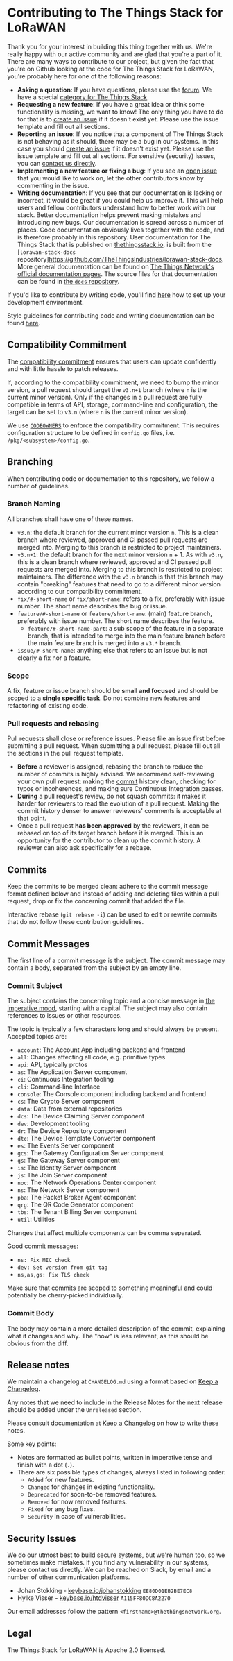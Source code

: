 # Contributing to The Things Stack for LoRaWAN

Thank you for your interest in building this thing together with us. We're really happy with our active community and are glad that you're a part of it. There are many ways to contribute to our project, but given the fact that you're on Github looking at the code for The Things Stack for LoRaWAN, you're probably here for one of the following reasons:

- **Asking a question**: If you have questions, please use the [forum](https://www.thethingsnetwork.org/forum/). We have a special [category for The Things Stack](https://www.thethingsnetwork.org/forum/c/network-and-routing/v3).
- **Requesting a new feature**: If you have a great idea or think some functionality is missing, we want to know! The only thing you have to do for that is to [create an issue](https://github.com/TheThingsNetwork/lorawan-stack/issues) if it doesn't exist yet. Please use the issue template and fill out all sections.
- **Reporting an issue**: If you notice that a component of The Things Stack is not behaving as it should, there may be a bug in our systems. In this case you should [create an issue](https://github.com/TheThingsNetwork/lorawan-stack/issues) if it doesn't exist yet. Please use the issue template and fill out all sections. For sensitive (security) issues, you can [contact us directly](#security-issues).
- **Implementing a new feature or fixing a bug**: If you see an [open issue](https://github.com/TheThingsNetwork/lorawan-stack/issues) that you would like to work on, let the other contributors know by commenting in the issue.
- **Writing documentation**: If you see that our documentation is lacking or incorrect, it would be great if you could help us improve it. This will help users and fellow contributors understand how to better work with our stack. Better documentation helps prevent making mistakes and introducing new bugs. Our documentation is spread across a number of places. Code documentation obviously lives together with the code, and is therefore probably in this repository. User documentation for The Things Stack that is published on [thethingsstack.io](https://thethingsstack.io), is built from the [`lorawan-stack-docs` repository]https://github.com/TheThingsIndustries/lorawan-stack-docs. More general documentation can be found on [The Things Network's official documentation pages](https://www.thethingsnetwork.org/docs). The source files for that documentation can be found in [the `docs` repository](https://github.com/TheThingsNetwork/docs).

If you'd like to contribute by writing code, you'll find [here](DEVELOPMENT.md) how to set up your development environment.

Style guidelines for contributing code and writing documentation can be found [here](DEVELOPMENT.md#code-style).

## Compatibility Commitment

The [compatibility commitment](README.md#commitments-and-releases) ensures that users can update confidently and with little hassle to patch releases.

If, according to the compatibility commitment, we need to bump the minor version, a pull request should target the `v3.n+1` branch (where `n` is the current minor version). Only if the changes in a pull request are fully compatible in terms of API, storage, command-line and configuration, the target can be set to `v3.n` (where `n` is the current minor version).

We use [`CODEOWNERS`](CODEOWNERS) to enforce the compatibility commitment. This requires configuration structure to be defined in `config.go` files, i.e. `/pkg/<subsystem>/config.go`.

## Branching

When contributing code or documentation to this repository, we follow a number of guidelines.

### Branch Naming

All branches shall have one of these names.

- `v3.n`: the default branch for the current minor version `n`. This is a clean branch where reviewed, approved and CI passed pull requests are merged into. Merging to this branch is restricted to project maintainers.
- `v3.n+1`: the default branch for the next minor version `n` + 1. As with `v3.n`, this is a clean branch where reviewed, approved and CI passed pull requests are merged into. Merging to this branch is restricted to project maintainers. The difference with the `v3.n` branch is that this branch may contain "breaking" features that need to go to a different minor version according to our compatibility commitment.
- `fix/#-short-name` or `fix/short-name`: refers to a fix, preferably with issue number. The short name describes the bug or issue.
- `feature/#-short-name` or `feature/short-name`: (main) feature branch, preferably with issue number. The short name describes the feature.
  - `feature/#-short-name-part`: a sub scope of the feature in a separate branch, that is intended to merge into the main feature branch before the main feature branch is merged into a `v3.*` branch.
- `issue/#-short-name`: anything else that refers to an issue but is not clearly a fix nor a feature.

### Scope

A fix, feature or issue branch should be **small and focused** and should be scoped to a **single specific task**. Do not combine new features and refactoring of existing code.

### Pull requests and rebasing

Pull requests shall close or reference issues. Please file an issue first before submitting a pull request. When submitting a pull request, please fill out all the sections in the pull request template.

- **Before** a reviewer is assigned, rebasing the branch to reduce the number of commits is highly advised. We recommend self-reviewing your own pull request: making the [commit](#commit) history clean, checking for typos or incoherences, and making sure Continuous Integration passes.
- **During** a pull request's review, do not squash commits: it makes it harder for reviewers to read the evolution of a pull request. Making the commit history denser to answer reviewers' comments is acceptable at that point.
- Once a pull request **has been approved** by the reviewers, it can be rebased on top of its target branch before it is merged. This is an opportunity for the contributor to clean up the commit history. A reviewer can also ask specifically for a rebase.

## Commits

Keep the commits to be merged clean: adhere to the commit message format defined below and instead of adding and deleting files within a pull request, drop or fix the concerning commit that added the file.

Interactive rebase (`git rebase -i`) can be used to edit or rewrite commits that do not follow these contribution guidelines.

## <a name="commit"></a>Commit Messages

The first line of a commit message is the subject. The commit message may contain a body, separated from the subject by an empty line.

### Commit Subject

The subject contains the concerning topic and a concise message in [the imperative mood](https://chris.beams.io/posts/git-commit/#imperative), starting with a capital. The subject may also contain references to issues or other resources.

The topic is typically a few characters long and should always be present. Accepted topics are:

- `account`: The Account App including backend and frontend
- `all`: Changes affecting all code, e.g. primitive types
- `api`: API, typically protos
- `as`: The Application Server component
- `ci`: Continuous Integration tooling
- `cli`: Command-line Interface
- `console`: The Console component including backend and frontend
- `cs`: The Crypto Server component
- `data`: Data from external repositories
- `dcs`: The Device Claiming Server component
- `dev`: Development tooling
- `dr`: The Device Repository component
- `dtc`: The Device Template Converter component
- `es`: The Events Server component
- `gcs`: The Gateway Configuration Server component
- `gs`: The Gateway Server component
- `is`: The Identity Server component
- `js`: The Join Server component
- `noc`: The Network Operations Center component
- `ns`: The Network Server component
- `pba`: The Packet Broker Agent component
- `qrg`: The QR Code Generator component
- `tbs`: The Tenant Billing Server component
- `util`: Utilities

Changes that affect multiple components can be comma separated.

Good commit messages:

- `ns: Fix MIC check`
- `dev: Set version from git tag`
- `ns,as,gs: Fix TLS check`

Make sure that commits are scoped to something meaningful and could potentially be cherry-picked individually.

### Commit Body

The body may contain a more detailed description of the commit, explaining what it changes and why. The "how" is less relevant, as this should be obvious from the diff.

## Release notes

We maintain a changelog at `CHANGELOG.md` using a format based on [Keep a Changelog](https://keepachangelog.com/en/1.0.0/).

Any notes that we need to include in the Release Notes for the next release should be added under the `Unreleased` section.

Please consult documentation at [Keep a Changelog](https://keepachangelog.com/en/1.0.0/) on how to write these notes.

Some key points:

- Notes are formatted as bullet points, written in imperative tense and finish with a dot (`.`).
- There are six possible types of changes, always listed in following order:
  - `Added` for new features.
  - `Changed` for changes in existing functionality.
  - `Deprecated` for soon-to-be removed features.
  - `Removed` for now removed features.
  - `Fixed` for any bug fixes.
  - `Security` in case of vulnerabilities.

## <a name="security-issues"></a>Security Issues

We do our utmost best to build secure systems, but we're human too, so we sometimes make mistakes. If you find any vulnerability in our systems, please contact us directly. We can be reached on Slack, by email and a number of other communication platforms.

- Johan Stokking - [keybase.io/johanstokking](https://keybase.io/johanstokking) `EE80D01EB2BE7EC8`
- Hylke Visser - [keybase.io/htdvisser](https://keybase.io/htdvisser) `A115FF80DC8A2270`

Our email addresses follow the pattern `<firstname>@thethingsnetwork.org`.

## Legal

The Things Stack for LoRaWAN is Apache 2.0 licensed.
